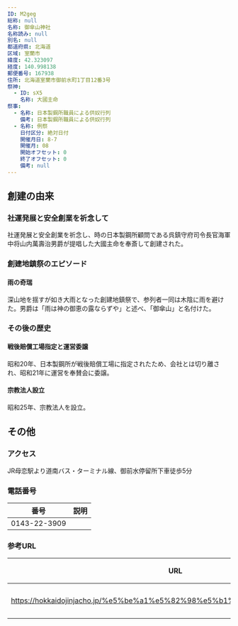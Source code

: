 ```yaml
---
ID: M2geg
総称: null
名称: 御傘山神社
名称読み: null
別名: null
都道府県: 北海道
区域: 室蘭市
緯度: 42.323097
経度: 140.998138
郵便番号: 167938
住所: 北海道室蘭市御前水町1丁目12番3号
祭神:
  - ID: sX5
    名称: 大國主命
祭事:
  - 名称: 日本製鋼所職員による供奴行列
    備考: 日本製鋼所職員による供奴行列
  - 名称: 例祭
    日付区分: 絶対日付
    開催月日: 8-7
    開催月: 08
    開始オフセット: 0
    終了オフセット: 0
    備考: null
---
```


## 創建の由来

### 社運発展と安全創業を祈念して

社運発展と安全創業を祈念し、時の日本製鋼所顧問である呉鎮守府司令長官海軍中将山内萬壽治男爵が提唱した大國主命を奉斎して創建された。

### 創建地鎮祭のエピソード

#### 雨の奇瑞

深山地を揺すが如き大雨となった創建地鎮祭で、参列者一同は木陰に雨を避けた。男爵は「雨は神の御恵の露ならずや」と述べ、「御傘山」と名付けた。

### その後の歴史

#### 戦後賠償工場指定と運営委譲

昭和20年、日本製鋼所が戦後賠償工場に指定されたため、会社とは切り離され、昭和21年に運営を奉賛会に委譲。

#### 宗教法人設立

昭和25年、宗教法人を設立。

## その他

### アクセス

JR母恋駅より道南バス・ターミナル線、御前水停留所下車徒歩5分

### 電話番号

| 番号         | 説明 |
| ------------ | ---- |
| 0143-22-3909 |      |

### 参考URL

| URL                                                                        | 説明   |
| -------------------------------------------------------------------------- | ------ |
| https://hokkaidojinjacho.jp/%e5%be%a1%e5%82%98%e5%b1%b1%e7%a5%9e%e7%a4%be/ | 神社庁 |
